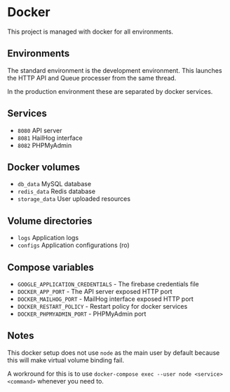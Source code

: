 # Docker

This project is managed with docker for all environments.

## Environments

The standard environment is the development environment.
This launches the HTTP API and Queue processer from the same thread.

In the production environment these are separated by docker services.

## Services

* `8080` API server
* `8081` HailHog interface
* `8082` PHPMyAdmin

## Docker volumes

* `db_data` MySQL database
* `redis_data` Redis database
* `storage_data` User uploaded resources

## Volume directories

* `logs` Application logs
* `configs` Application configurations (ro)

## Compose variables

* `GOOGLE_APPLICATION_CREDENTIALS` - The firebase credentials file
* `DOCKER_APP_PORT` - The API server exposed HTTP port
* `DOCKER_MAILHOG_PORT` - MailHog interface exposed HTTP port
* `DOCKER_RESTART_POLICY` - Restart policy for docker services
* `DOCKER_PHPMYADMIN_PORT` - PHPMyAdmin port

## Notes

This docker setup does not use `node` as the main user by default because
this will make virtual volume binding fail.

A workround for this is to use `docker-compose exec --user node <service> <command>`
whenever you need to.
